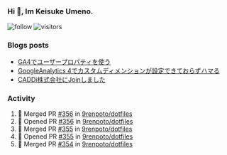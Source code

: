 ### Hi 👋, Im Keisuke Umeno.

<!--
**9renpoto/9renpoto** is a ✨ _special_ ✨ repository because its `README.md` (this file) appears on your GitHub profile.

Here are some ideas to get you started:

- 🔭 I’m currently working on ...
- 🌱 I’m currently learning ...
- 👯 I’m looking to collaborate on ...
- 🤔 I’m looking for help with ...
- 💬 Ask me about ...
- 📫 How to reach me: ...
- 😄 Pronouns: ...
- ⚡ Fun fact: ...
-->

![follow](https://img.shields.io/github/followers/9renpoto?label=Follow&style=social)
![visitors](https://komarev.com/ghpvc/?username=9renpoto&label=Profile%20views&color=0e75b6&style=flat)

### Blogs posts

<!-- BLOG-POST-LIST:START -->
- [GA4でユーザープロパティを使う](https://9renpoto.dev/2021/02/21/google-analytics-4-user-properties/)
- [GoogleAnalytics 4でカスタムディメンションが設定できておらずハマる](https://9renpoto.dev/2021/02/13/google-analytics-4/)
- [CADDi株式会社にJoinしました](https://9renpoto.dev/2020/12/05/join/)
<!-- BLOG-POST-LIST:END -->

### Activity

<!--START_SECTION:activity-->
1. 🎉 Merged PR [#356](https://github.com/9renpoto/dotfiles/pull/356) in [9renpoto/dotfiles](https://github.com/9renpoto/dotfiles)
2. 💪 Opened PR [#356](https://github.com/9renpoto/dotfiles/pull/356) in [9renpoto/dotfiles](https://github.com/9renpoto/dotfiles)
3. 🎉 Merged PR [#355](https://github.com/9renpoto/dotfiles/pull/355) in [9renpoto/dotfiles](https://github.com/9renpoto/dotfiles)
4. 💪 Opened PR [#355](https://github.com/9renpoto/dotfiles/pull/355) in [9renpoto/dotfiles](https://github.com/9renpoto/dotfiles)
5. 🎉 Merged PR [#354](https://github.com/9renpoto/dotfiles/pull/354) in [9renpoto/dotfiles](https://github.com/9renpoto/dotfiles)
<!--END_SECTION:activity-->

<!--START_SECTION:waka-->
<!--END_SECTION:waka-->

